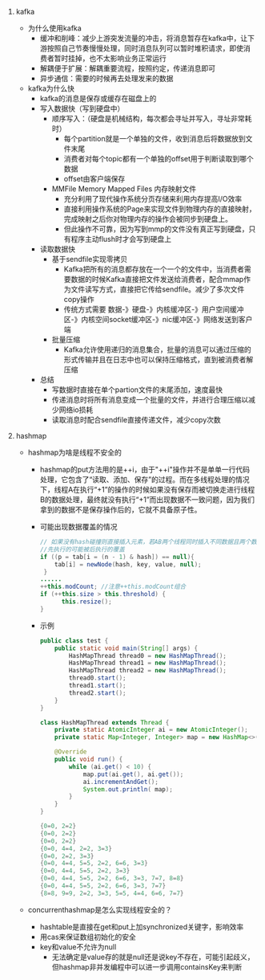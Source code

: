 1. kafka
   * 为什么使用kafka
     * 缓冲和削峰：减少上游突发流量的冲击，将消息暂存在kafka中，让下游按照自己节奏慢慢处理，同时消息队列可以暂时堆积请求，即使消费者暂时挂掉，也不太影响业务正常运行
     * 解耦便于扩展：解耦重要流程，按照约定，传递消息即可
     * 异步通信：需要的时候再去处理发来的数据
   * kafka为什么快
     * kafka的消息是保存或缓存在磁盘上的
     * 写入数据快（写到硬盘中）
       * 顺序写入：（硬盘是机械结构，每次都会寻址并写入，寻址非常耗时）
         * 每个partition就是一个单独的文件，收到消息后将数据放到文件末尾
         * 消费者对每个topic都有一个单独的offset用于判断读取到哪个数据
         * offset由客户端保存
       * MMFile  Memory Mapped Files 内存映射文件
         * 充分利用了现代操作系统分页存储来利用内存提高I/O效率
         * 直接利用操作系统的Page来实现文件到物理内存的直接映射，完成映射之后你对物理内存的操作会被同步到硬盘上。
         * 但此操作不可靠，因为写到mmp的文件没有真正写到硬盘，只有程序主动flush时才会写到硬盘上
     * 读取数据快
       * 基于sendfile实现零拷贝
         * Kafka把所有的消息都存放在一个一个的文件中，当消费者需要数据的时候Kafka直接把文件发送给消费者，配合mmap作为文件读写方式，直接把它传给sendfile。减少了多次文件copy操作
         * 传统方式需要 数据-》硬盘-》内核缓冲区-》用户空间缓冲区-》内核空间socket缓冲区-》nic缓冲区-》网络发送到客户端
       * 批量压缩
         * Kafka允许使用递归的消息集合，批量的消息可以通过压缩的形式传输并且在日志中也可以保持压缩格式，直到被消费者解压缩
     * 总结
       * 写数据时直接在单个partion文件的末尾添加，速度最快
       * 传递消息时将所有消息变成一个批量的文件，并进行合理压缩以减少网络io损耗
       * 读取消息时配合sendfile直接传递文件，减少copy次数

2. hashmap

   * hashmap为啥是线程不安全的

     * hashmap的put方法用的是++i，由于"++i"操作并不是单单一行代码处理，它包含了“读取、添加、保存”的过程。而在多线程处理的情况下，线程A在执行“+1”的操作的时候如果没有保存而被切换走进行线程B的数据处理，最终就没有执行“+1”而出现数据不一致问题，因为我们拿到的数据不是保存操作后的，它就不具备原子性。

     * 可能出现数据覆盖的情况

       ```java
       // 如果没有hash碰撞则直接插入元素，若AB两个线程同时插入不同数据且两个数据hash值一样，此时同时进入以下代码
       //先执行的可能被后执行的覆盖
       if ((p = tab[i = (n - 1) & hash]) == null){
           tab[i] = newNode(hash, key, value, null);
        }
       ......
       ++this.modCount; //注意++this.modCount组合
       if (++this.size > this.threshold) {
             this.resize();
       }
       ```

     * 示例

       ```java
       public class test {
           public static void main(String[] args) {
               HashMapThread thread0 = new HashMapThread();
               HashMapThread thread1 = new HashMapThread();
               HashMapThread thread2 = new HashMapThread();
               thread0.start();
               thread1.start();
               thread2.start();
           }
       }
       
       class HashMapThread extends Thread {
           private static AtomicInteger ai = new AtomicInteger();
           private static Map<Integer, Integer> map = new HashMap<>();
       
           @Override
           public void run() {
               while (ai.get() < 10) {
                   map.put(ai.get(), ai.get());
                   ai.incrementAndGet();
                   System.out.println( map);
               }
           }
       }
       ```

       ```java
       {0=0, 2=2}
       {0=0, 2=2}
       {0=0, 2=2}
       {0=0, 4=4, 2=2, 3=3}
       {0=0, 2=2, 3=3}
       {0=0, 4=4, 5=5, 2=2, 6=6, 3=3}
       {0=0, 4=4, 5=5, 2=2, 3=3}
       {0=0, 4=4, 5=5, 2=2, 6=6, 3=3, 7=7, 8=8}
       {0=0, 4=4, 5=5, 2=2, 6=6, 3=3, 7=7}
       {8=8, 9=9, 2=2, 3=3, 5=5, 4=4, 6=6, 7=7}
       
       ```

   * concurrenthashmap是怎么实现线程安全的？

     * hashtable是直接在get和put上加synchronized关键字，影响效率
     * 用cas来保证数组初始化的安全
     * key和value不允许为null
       * 无法确定是value存的就是null还是说key不存在，可能引起歧义，但hashmap非并发编程中可以进一步调用containsKey来判断

